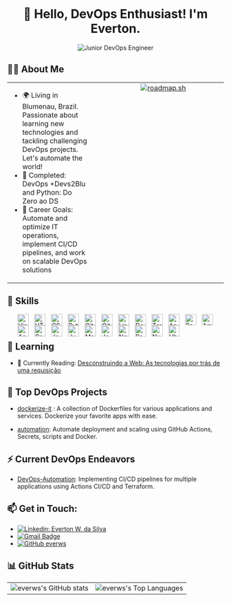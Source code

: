 <h1 align="center">🚀 Hello, DevOps Enthusiast! I'm Everton.</h1>

<p align="center">
  <img src="https://img.shields.io/badge/Junior DevOps Engineer-DevOps-4094ff?style=for-the-badge" alt="Junior DevOps Engineer"/>
</p>

<p align="center"></p>

## 👨‍💻 About Me

<table cellspacing="0" cellpadding="10">
  <tr>
    <td width="60%" style="display: flex; flex-direction: column; justify-content: space-between;">
      <ul>
        <li>🌍 Living in Blumenau, Brazil. Passionate about learning new technologies and tackling challenging DevOps projects. Let's automate the world!</li>
        <li>🔭 Completed: <a href=""></a>DevOps +Devs2Blu and Python: Do Zero ao DS<a href=""></a></li>
        <li>🎯 Career Goals: Automate and optimize IT operations, implement CI/CD pipelines, and work on scalable DevOps solutions</li>
      </ul>
    </td>
    <td valign="top" width="40%">
      <a href="https://roadmap.sh"><img src="https://api.roadmap.sh/v1-badge/tall/64dbb4d6095da82caf9749cf?variant=dark" alt="roadmap.sh"/></a>
    </td>
  </tr>
</table>

## 💼 Skills
<ul>
<img align="left" alt="Visual Studio Code" width="26px" src="https://cdn.jsdelivr.net/gh/devicons/devicon/icons/vscode/vscode-original.svg" style="padding-right:10px;">
<img align="left" alt="HTML5" width="26px" src="https://cdn.jsdelivr.net/gh/devicons/devicon/icons/html5/html5-original.svg" style="padding-right:10px;">
<img align="left" alt="CSS3" width="26px" src="https://cdn.jsdelivr.net/gh/devicons/devicon/icons/css3/css3-original.svg" style="padding-right:10px;">
<img align="left" alt="Python" width="26px" src="https://cdn.jsdelivr.net/gh/devicons/devicon/icons/python/python-original.svg" style="padding-right:10px;">
<img align="left" alt="Git" width="26px" src="https://cdn.jsdelivr.net/gh/devicons/devicon/icons/git/git-original.svg" style="padding-right:10px;">
<img align="left" alt="Github" width="26px" src="https://cdn.jsdelivr.net/gh/devicons/devicon/icons/github/github-original.svg" style="padding-right:10px;">
<img align="left" alt="Linux" width="26px" src="https://cdn.jsdelivr.net/gh/devicons/devicon/icons/linux/linux-original.svg" style="padding-right:10px;">
<img align="left" alt="Docker" width="26px" src="https://cdn.jsdelivr.net/gh/devicons/devicon/icons/docker/docker-original.svg" style="padding-right:10px;">
<img align="left" alt="Terraform" width="26px" src="https://cdn.jsdelivr.net/gh/devicons/devicon/icons/terraform/terraform-original.svg" style="padding-right:10px;">
<img align="left" alt="Ansible" width="26px" src="https://cdn.jsdelivr.net/gh/devicons/devicon/icons/ansible/ansible-original.svg" style="padding-right:10px;">
<img align="left" alt="Bash" width="26px" src="https://cdn.jsdelivr.net/gh/devicons/devicon/icons/bash/bash-original.svg" style="padding-right:10px;">
<img align="left" alt="Amazon Web Services" width="26px" src="https://cdn.jsdelivr.net/gh/devicons/devicon/icons/amazonwebservices/amazonwebservices-original.svg" style="padding-right:10px;">
<img align="left" alt="Anaconda" width="26px" src="https://cdn.jsdelivr.net/gh/devicons/devicon/icons/anaconda/anaconda-original.svg" style="padding-right:10px;">
<img align="left" alt="Composer" width="26px" src="https://cdn.jsdelivr.net/gh/devicons/devicon/icons/composer/composer-original.svg" style="padding-right:10px;">
<img align="left" alt="Jenkins" width="26px" src="https://cdn.jsdelivr.net/gh/devicons/devicon/icons/jenkins/jenkins-original.svg" style="padding-right:10px;">
<img align="left" alt="Jupyter" width="26px" src="https://cdn.jsdelivr.net/gh/devicons/devicon/icons/jupyter/jupyter-original.svg" style="padding-right:10px;">
<img align="left" alt="Markdown" width="26px" src="https://cdn.jsdelivr.net/gh/devicons/devicon/icons/markdown/markdown-original.svg" style="padding-right:10px;">
<img align="left" alt="Javascript" width="26px" src="https://cdn.jsdelivr.net/gh/devicons/devicon/icons/javascript/javascript-original.svg" style="padding-right:10px;">
<img align="left" alt="Nginx" width="26px" src="https://cdn.jsdelivr.net/gh/devicons/devicon/icons/nginx/nginx-original.svg" style="padding-right:10px;">
<img align="left" alt="Pandas" width="26px" src="https://cdn.jsdelivr.net/gh/devicons/devicon/icons/pandas/pandas-original.svg" style="padding-right:10px;">
<img align="left" alt="Numpy" width="26px" src="https://cdn.jsdelivr.net/gh/devicons/devicon/icons/numpy/numpy-original.svg" style="padding-right:10px;">
<img align="left" alt="Ubuntu" width="26px" src="https://cdn.jsdelivr.net/gh/devicons/devicon/icons/ubuntu/ubuntu-plain-wordmark.svg" style="padding-right:10px;">
</ul>
<br/>
<br/>

## 🌱 Learning

- 📖 Currently Reading: <a href="https://desconstruindoaweb.com.br/">Desconstruindo a Web: As tecnologias por trás de uma requisição</a>

## 🚀 Top DevOps Projects

- [dockerize-it](https://github.com/EverWS/simple_app_cloud) : A collection of Dockerfiles for various applications and services. Dockerize your favorite apps with ease.

- [automation](https://github.com/EverWS/challenge_simple_app): Automate deployment and scaling using GitHub Actions, Secrets, scripts and Docker.

## ⚡ Current DevOps Endeavors

- [DevOps-Automation](): Implementing CI/CD pipelines for multiple applications using Actions  CI/CD and Terraform.

## 📫 Get in Touch:

- [![Linkedin: Everton W. da Silva](https://img.shields.io/badge/-Everton_Silva-blue?style=flat-square&logo=Linkedin&logoColor=white&link=https://www.linkedin.com/in/everton-silva-b00b03230/)](https://www.linkedin.com/in/everton-silva-b00b03230/)
- [![Gmail Badge](https://img.shields.io/badge/-everws.83@gmail.com-006bed?style=flat-square&logo=Gmail&logoColor=white&link=mailto:everws.83@gmail.com)](mailto:everws.83@gmail.com)
- [![GitHub everws](https://img.shields.io/github/followers/everws?label=follow&style=social)](https://github.com/EverWS/everws/)

## 📊 GitHub Stats

<table>
  <tr>
    <td>
      <img src="https://github-readme-stats.vercel.app/api?username=everws&show_icons=true&show_icons=true&theme=transparent" alt="everws's GitHub stats" />
    </td>
    <td>
      <img src="https://github-readme-stats.vercel.app/api/top-langs/?username=everws&size_weight=0.5&count_weight=0.5&layout=compact&show_icons=true&theme=transparent" alt="everws's Top Languages" />
    </td>
  </tr>
</table>
